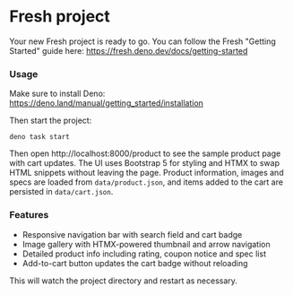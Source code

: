 # Fresh project

Your new Fresh project is ready to go. You can follow the Fresh "Getting
Started" guide here: https://fresh.deno.dev/docs/getting-started

### Usage

Make sure to install Deno: https://deno.land/manual/getting_started/installation

Then start the project:

```
deno task start
```

Then open http://localhost:8000/product to see the sample product page with cart updates. The UI uses Bootstrap 5 for styling and HTMX to swap HTML snippets without leaving the page. Product information, images and specs are loaded from `data/product.json`, and items added to the cart are persisted in `data/cart.json`.

### Features

- Responsive navigation bar with search field and cart badge
- Image gallery with HTMX-powered thumbnail and arrow navigation
- Detailed product info including rating, coupon notice and spec list
- Add-to-cart button updates the cart badge without reloading

This will watch the project directory and restart as necessary.
